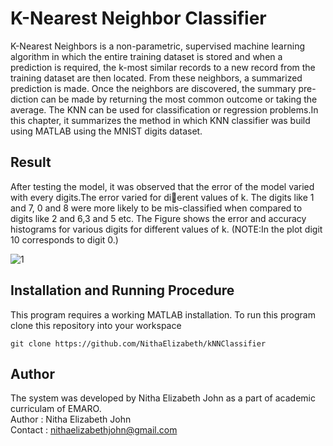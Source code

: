 # K-Nearest Neighbor Classifier
K-Nearest Neighbors is a non-parametric, supervised machine learning algorithm in which the entire training dataset is stored and when a prediction is required, the k-most similar records to a new record from the training dataset are then located. From these neighbors, a summarized prediction is made. Once the neighbors are discovered, the summary pre- diction can be made by returning the most common outcome or taking the average. The KNN can be used for classification or regression problems.In this chapter, it summarizes the method in which KNN classifier was build using MATLAB using the MNIST digits dataset.
## Result
After testing the model, it was observed that the error of the model varied with every digits.The error varied for dierent values of k. The digits like 1 and 7, 0 and 8 were more likely to be mis-classified when compared to digits like 2 and 6,3 and 5 etc. The Figure shows the error and accuracy histograms for various digits for different values of k.
(NOTE:In the plot digit 10 corresponds to digit 0.)

![1](https://user-images.githubusercontent.com/47361086/112376927-8b34b080-8cfe-11eb-8b7f-2a29b688f1c7.PNG)

## Installation and Running Procedure
This program requires a working MATLAB installation.
To run this program clone this repository into your workspace
```
git clone https://github.com/NithaElizabeth/kNNClassifier
```
## Author
The system was developed by Nitha Elizabeth John as a part of academic curriculam of EMARO.\
Author  : Nitha Elizabeth John\
Contact : nithaelizabethjohn@gmail.com
